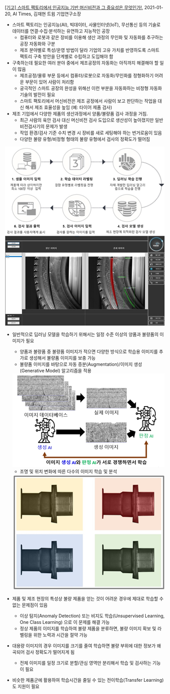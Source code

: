 [[기고] 스마트 팩토리에서 인공지능 기반 머신비전과 그 중요성은 무엇인가!](http://www.aitimes.kr/news/articleView.html?idxno=20030), 2021-01-20, AI Times, 김재현 트윔 기업연구소장

* 스마트 팩토리는 인공지능(AI), 빅데이터, 사물인터넷(IoT), 무선통신 등의 기술로 데이터를 연결·수집·분석하는 유연하고 지능적인 공장
  * 컴퓨터와 로봇과 같은 장비를 이용해 생산 과정의 무인화 및 자동화를 추구하는 공장 자동화와 구분
  * 제조 분야별로 특성/운영 방법이 달라 기업의 고유 가치를 반영하도록 스마트 팩토리 구축 방안을 단계별로 수립하고 도입해야 함
* 구축하는데 필요한 여러 분야 중에서 제조공정의 자동화는 아직까지 해결해야 할 일이 많음
  * 제조공정/물류 부문 등에서 컴퓨터/로봇으로 자동화/무인화를  정형화하기 어려운 부문이 있어 사람이 처리함
  * 궁극적인 스마트 공장의 완성을 위해선 이런 부분을 자동화하는 비정형 자동화 기술의 발전이 필요
  * 스마트 팩토리에서 머신비전은 제조 공정에서 사람이 보고 판단하는 작업을 대신 해서 제조 효율성을 높임 (예: 타이어 제품 검사)
* 제조 기업에서 다양한 제품의 생산과정에서 양품/불량품 검사 과정을 거침. 
  * 최근 사람의 육안 검사 대신 머신비전 검사 도입으로 생산성이 높아졌지만 일반 비전검사기의 문제가 발생
  * 작업 환경/검사 기준 수치 변경 시 장비를 새로 세팅해야 하는 번거로움이 있음
  * 다양한 불량 유형/비정형 형태의 불량 유형에서 검사의 정확도가 떨어짐

<img src="images/aitimes_kr-smart_factory-learning_process.jpg">

<img src="images/aitimes_kr-smart_factory-moai_example-tire_inspection.jpg">

* 일반적으로 딥러닝 모델을 학습하기 위해서는 일정 수준 이상의 양품과 불량품의 이미지가 필요

  * 양품과 불량품 중 불량품 이미지가 적으면 다양한 방식으로 학습용 이미지를 추가로 생성해서 불량품 이미지를 보충 가능
  * 불량품 이미지를 바탕으로 자동 증분(Augmentation)/이미지 생성(Generative Model) 알고리즘을 적용

  <img src='images/aitimes_kr-smart_factory-image_augmentation_with_gan.jpg'>

  * 조명 및 위치 변화에 따른 다수의 이미지 학습 및 분석

  <img src='images/aitimes_kr-smart_factory-lighting_variations.jpg'>

* 제품 및 제조 현장의 특성상 불량 제품을 얻는 것이 어려운 경우에 제대로 학습할 수 없는 문제점이 있음

  * 이상 탐지(Anomaly Detection) 또는 비지도 학습(Unsupervised Learning, One Class Learning) 으로 이 문제를 해결 가능
  * 정상 제품의 이미지를 학습하여 불량 제품을 분류하면, 불량 이미지 확보 및 라벨링을 위한 노력과 시간을 절약 가능

* 대용량 이미지의 경우 이미지를 크기를 줄여 학습하면 불량 부위에 대한 정보가 왜곡되어 검사 정확도가 떨어지게 됨

  * 전체 이미지를 일정 크기로 분할/관심 영역만 분리해서 학습 및 검사하는 기능이 필요

* 비슷한 제품군에 활용하여 학습시간을 줄일 수 있는 전이학습(Transfer Learning)도 지원이 필요